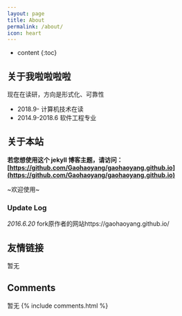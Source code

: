```yaml
---
layout: page
title: About
permalink: /about/
icon: heart
---
```


* content
{:toc}

## 关于我啦啦啦啦

现在在读研，方向是形式化、可靠性

* 2018.9- 计算机技术在读
* 2014.9-2018.6 软件工程专业


## 关于本站

**若您想使用这个 jekyll 博客主题，请访问：[https://github.com/Gaohaoyang/gaohaoyang.github.io](https://github.com/Gaohaoyang/gaohaoyang.github.io)**

~欢迎使用~

### Update Log

*2016.6.20*
fork原作者的网站https://gaohaoyang.github.io/

## 友情链接
暂无

## Comments
暂无
{% include comments.html %}
